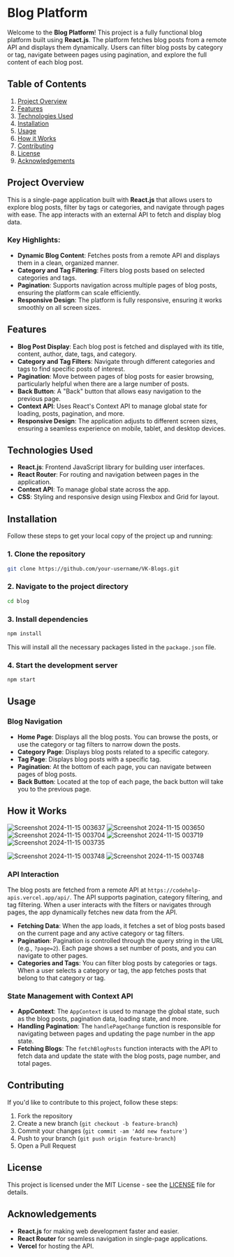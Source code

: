 
# Blog Platform

Welcome to the **Blog Platform**! This project is a fully functional blog platform built using **React.js**. The platform fetches blog posts from a remote API and displays them dynamically. Users can filter blog posts by category or tag, navigate between pages using pagination, and explore the full content of each blog post.

## Table of Contents

1. [Project Overview](#project-overview)
2. [Features](#features)
3. [Technologies Used](#technologies-used)
4. [Installation](#installation)
5. [Usage](#usage)
6. [How it Works](#how-it-works)
7. [Contributing](#contributing)
8. [License](#license)
9. [Acknowledgements](#acknowledgements)

## Project Overview

This is a single-page application built with **React.js** that allows users to explore blog posts, filter by tags or categories, and navigate through pages with ease. The app interacts with an external API to fetch and display blog data.

### Key Highlights:
- **Dynamic Blog Content**: Fetches posts from a remote API and displays them in a clean, organized manner.
- **Category and Tag Filtering**: Filters blog posts based on selected categories and tags.
- **Pagination**: Supports navigation across multiple pages of blog posts, ensuring the platform can scale efficiently.
- **Responsive Design**: The platform is fully responsive, ensuring it works smoothly on all screen sizes.

## Features

- **Blog Post Display**: Each blog post is fetched and displayed with its title, content, author, date, tags, and category.
- **Category and Tag Filters**: Navigate through different categories and tags to find specific posts of interest.
- **Pagination**: Move between pages of blog posts for easier browsing, particularly helpful when there are a large number of posts.
- **Back Button**: A "Back" button that allows easy navigation to the previous page.
- **Context API**: Uses React's Context API to manage global state for loading, posts, pagination, and more.
- **Responsive Design**: The application adjusts to different screen sizes, ensuring a seamless experience on mobile, tablet, and desktop devices.

## Technologies Used

- **React.js**: Frontend JavaScript library for building user interfaces.
- **React Router**: For routing and navigation between pages in the application.
- **Context API**: To manage global state across the app.
- **CSS**: Styling and responsive design using Flexbox and Grid for layout.

## Installation

Follow these steps to get your local copy of the project up and running:

### 1. Clone the repository

```bash
git clone https://github.com/your-username/VK-Blogs.git
```

### 2. Navigate to the project directory

```bash
cd blog
```

### 3. Install dependencies

```bash
npm install
```

This will install all the necessary packages listed in the `package.json` file.

### 4. Start the development server

```bash
npm start
```


## Usage

### Blog Navigation

- **Home Page**: Displays all the blog posts. You can browse the posts, or use the category or tag filters to narrow down the posts.
- **Category Page**: Displays blog posts related to a specific category.
- **Tag Page**: Displays blog posts with a specific tag.
- **Pagination**: At the bottom of each page, you can navigate between pages of blog posts.
- **Back Button**: Located at the top of each page, the back button will take you to the previous page.

## How it Works
![Screenshot 2024-11-15 003637](https://github.com/user-attachments/assets/39327b3c-ffca-431b-8ee2-ef0d193ae4cc)
![Screenshot 2024-11-15 003650](https://github.com/user-attachments/assets/0e8c4cc3-9850-4827-9198-bdb3defa7b3b)
![Screenshot 2024-11-15 003704](https://github.com/user-attachments/assets/67c8e3a2-18f7-4d54-b273-f343446f1380)
![Screenshot 2024-11-15 003719](https://github.com/user-attachments/assets/d67cfffd-5805-4d07-91a3-82f20a3d678e)
![Screenshot 2024-11-15 003735](https://github.com/user-attachments/assets/f9c7b16e-26ab-4505-8902-f0e24f7163d3)

![Screenshot 2024-11-15 003748](https://github.com/user-attachments/assets/9f9fdceb-5029-4892-ad78-dfe1f224003f)
![Screenshot 2024-11-15 003748](https://github.com/user-attachments/assets/1df687b3-92d1-4c7b-9315-a00e51d189b9)


### API Interaction

The blog posts are fetched from a remote API at `https://codehelp-apis.vercel.app/api/`. The API supports pagination, category filtering, and tag filtering. When a user interacts with the filters or navigates through pages, the app dynamically fetches new data from the API.

- **Fetching Data**: When the app loads, it fetches a set of blog posts based on the current page and any active category or tag filters.
- **Pagination**: Pagination is controlled through the query string in the URL (e.g., `?page=2`). Each page shows a set number of posts, and you can navigate to other pages.
- **Categories and Tags**: You can filter blog posts by categories or tags. When a user selects a category or tag, the app fetches posts that belong to that category or tag.

### State Management with Context API

- **AppContext**: The `AppContext` is used to manage the global state, such as the blog posts, pagination data, loading state, and more.
- **Handling Pagination**: The `handlePageChange` function is responsible for navigating between pages and updating the page number in the app state.
- **Fetching Blogs**: The `fetchBlogPosts` function interacts with the API to fetch data and update the state with the blog posts, page number, and total pages.

## Contributing

If you'd like to contribute to this project, follow these steps:

1. Fork the repository
2. Create a new branch (`git checkout -b feature-branch`)
3. Commit your changes (`git commit -am 'Add new feature'`)
4. Push to your branch (`git push origin feature-branch`)
5. Open a Pull Request

## License

This project is licensed under the MIT License - see the [LICENSE](LICENSE) file for details.

## Acknowledgements

- **React.js** for making web development faster and easier.
- **React Router** for seamless navigation in single-page applications.
- **Vercel** for hosting the API.

